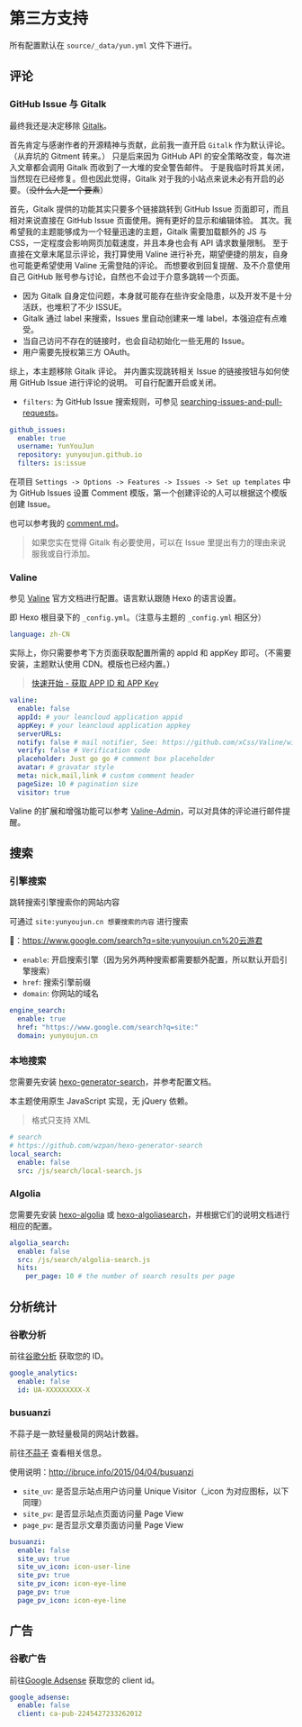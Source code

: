 # 第三方支持

所有配置默认在 `source/_data/yun.yml` 文件下进行。

## 评论

### GitHub Issue 与 Gitalk

最终我还是决定移除 [Gitalk](https://github.com/gitalk/gitalk)。

首先肯定与感谢作者的开源精神与贡献，此前我一直开启 `Gitalk` 作为默认评论。（从弃坑的 Gitment 转来。）
只是后来因为 GitHub API 的安全策略改变，每次进入文章都会调用 Gitalk 而收到了一大堆的安全警告邮件。
于是我临时将其关闭，当然现在已经修复。但也因此觉得，Gitalk 对于我的小站点来说未必有开启的必要。（~~没什么人是一个要素~~）

首先，Gitalk 提供的功能其实只要多个链接跳转到 GitHub Issue 页面即可，而且相对来说直接在 GitHub Issue 页面使用。拥有更好的显示和编辑体验。
其次。我希望我的主题能够成为一个轻量迅速的主题，Gitalk 需要加载额外的 JS 与 CSS，一定程度会影响网页加载速度，并且本身也会有 API 请求数量限制。
至于直接在文章末尾显示评论，我打算使用 Valine 进行补充，期望便捷的朋友，自身也可能更希望使用 Valine 无需登陆的评论。
而想要收到回复提醒、及不介意使用自己 GitHub 账号参与讨论，自然也不会过于介意多跳转一个页面。

- 因为 Gitalk 自身定位问题，本身就可能存在些许安全隐患，以及开发不是十分活跃，也堆积了不少 ISSUE。
- Gitalk 通过 label 来搜索，Issues 里自动创建来一堆 label，本强迫症有点难受。
- 当自己访问不存在的链接时，也会自动初始化一些无用的 Issue。
- 用户需要先授权第三方 OAuth。

综上，本主题移除 Gitalk 评论。
并内置实现跳转相关 Issue 的链接按钮与如何使用 GitHub Issue 进行评论的说明。
可自行配置开启或关闭。

- `filters`: 为 GitHub Issue 搜索规则，可参见 [searching-issues-and-pull-requests](https://help.github.com/en/github/searching-for-information-on-github/searching-issues-and-pull-requests)。

```yml
github_issues:
  enable: true
  username: YunYouJun
  repository: yunyoujun.github.io
  filters: is:issue
```

在项目 `Settings -> Options -> Features -> Issues -> Set up templates` 中为 GitHub Issues 设置 Comment 模版，第一个创建评论的人可以根据这个模版创建 Issue。

也可以参考我的 [comment.md](https://github.com/YunYouJun/yunyoujun.github.io/blob/hexo/.github/ISSUE_TEMPLATE/comment.md)。

> 如果您实在觉得 Gitalk 有必要使用，可以在 Issue 里提出有力的理由来说服我或自行添加。

### Valine

参见 [Valine](https://valine.js.org) 官方文档进行配置。语言默认跟随 Hexo 的语言设置。

即 Hexo 根目录下的 `_config.yml`。（注意与主题的 `_config.yml` 相区分）

```yml
language: zh-CN
```

实际上，你只需要参考下方页面获取配置所需的 appId 和 appKey 即可。（不需要安装，主题默认使用 CDN。模版也已经内置。）

> [快速开始 - 获取 APP ID 和 APP Key](https://valine.js.org/quickstart.html#%E8%8E%B7%E5%8F%96APP-ID-%E5%92%8C-APP-Key)

```yml
valine:
  enable: false
  appId: # your leancloud application appid
  appKey: # your leancloud application appkey
  serverURLs:
  notify: false # mail notifier, See: https://github.com/xCss/Valine/wiki
  verify: false # Verification code
  placeholder: Just go go # comment box placeholder
  avatar: # gravatar style
  meta: nick,mail,link # custom comment header
  pageSize: 10 # pagination size
  visitor: true
```

Valine 的扩展和增强功能可以参考 [Valine-Admin](https://github.com/DesertsP/Valine-Admin)，可以对具体的评论进行邮件提醒。

<!-- ## 分享

### AddThis

AddThis 提供多种社交分享挂件，请先前往 [AddThis](https://www.addthis.com/) 获取您的 ID。

```yml
add_this_id:
``` -->

## 搜索

### 引擎搜索

跳转搜索引擎搜索你的网站内容

可通过 `site:yunyoujun.cn 想要搜索的内容` 进行搜索

🌰：<https://www.google.com/search?q=site:yunyoujun.cn%20云游君>

- `enable`: 开启搜索引擎（因为另外两种搜索都需要额外配置，所以默认开启引擎搜索）
- `href`: 搜索引擎前缀
- `domain`: 你网站的域名

```yml
engine_search:
  enable: true
  href: "https://www.google.com/search?q=site:"
  domain: yunyoujun.cn
```

### 本地搜索

您需要先安装 [hexo-generator-search](https://github.com/wzpan/hexo-generator-search)，并参考配置文档。

本主题使用原生 JavaScript 实现，无 jQuery 依赖。

> 格式只支持 XML

```yml
# search
# https://github.com/wzpan/hexo-generator-search
local_search:
  enable: false
  src: /js/search/local-search.js
```

### Algolia

您需要先安装 [hexo-algolia](https://github.com/oncletom/hexo-algolia) 或 [hexo-algoliasearch](https://github.com/LouisBarranqueiro/hexo-algoliasearch)，并根据它们的说明文档进行相应的配置。

```yml
algolia_search:
  enable: false
  src: /js/search/algolia-search.js
  hits:
    per_page: 10 # the number of search results per page
```

## 分析统计

### 谷歌分析

前往[谷歌分析](https://analytics.google.com/) 获取您的 ID。

```yml
google_analytics:
  enable: false
  id: UA-XXXXXXXXX-X
```

### busuanzi

不蒜子是一款轻量极简的网站计数器。

前往[不蒜子](http://busuanzi.ibruce.info/) 查看相关信息。

使用说明：<http://ibruce.info/2015/04/04/busuanzi>

- `site_uv`: 是否显示站点用户访问量 Unique Visitor（\_icon 为对应图标，以下同理）
- `site_pv`: 是否显示站点页面访问量 Page View
- `page_pv`: 是否显示文章页面访问量 Page View

```yml
busuanzi:
  enable: false
  site_uv: true
  site_uv_icon: icon-user-line
  site_pv: true
  site_pv_icon: icon-eye-line
  page_pv: true
  page_pv_icon: icon-eye-line
```

## 广告

### 谷歌广告

前往[Google Adsense](https://www.google.com/adsense) 获取您的 client id。

```yml
google_adsense:
  enable: false
  client: ca-pub-2245427233262012
```
